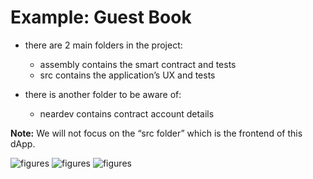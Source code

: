 # Example: Guest Book

- there are 2 main folders in the project:
  - assembly contains the smart contract and tests
  - src contains the application’s UX and tests

- there is another folder to be aware of:
  - neardev contains contract account details


**Note:** We will not focus on the “src folder” which is the frontend of this dApp.

![figures]()
![figures]()
![figures]()
